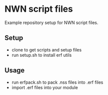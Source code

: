 # NWN script files
Example repository setup for NWN script files.

## Setup
* clone to get scripts and setup files
* run setup.sh to install erf utils

## Usage
* run erfpack.sh to pack .nss files into .erf files
* import .erf files into your module
